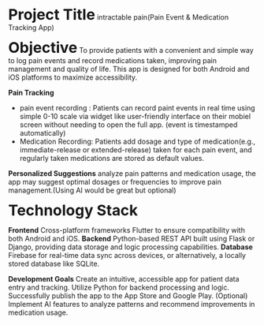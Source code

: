 <span style="font-size: 30px; font-weight: bold;">Project Title</span>
intractable pain(Pain Event & Medication Tracking App)

<span style="font-size: 30px; font-weight: bold;">Objective</span>
To provide patients with a convenient and simple way to log pain events and record medications taken, improving pain management and quality of life. This app is designed for both Android and iOS platforms to maximize accessibility.

**Pain Tracking**
- pain event recording : Patients can record paint events in real time using simple 0-10 scale via widget like user-friendly interface on their mobiel screen without needing to open the full app. (event is timestamped automatically)
- Medication Recording: Patients add dosage and type of medication(e.g., immediate-release or extended-release) taken for each pain event, and regularly taken medications are stored as default values.

**Personalized Suggestions** 
analyze pain patterns and medication usage, the app may suggest optimal dosages or frequencies to improve pain management.(Using AI would be great but optional)

<span style="font-size: 30px; font-weight: bold;">Technology Stack</span>

**Frontend**
Cross-platform frameworks Flutter to ensure compatibility with both Android and iOS. 
**Backend**
Python-based REST API built using Flask or Django, providing data storage and logic processing capabilities.
**Database**
Firebase for real-time data sync across devices, or alternatively, a locally stored database like SQLite.

**Development Goals**
Create an intuitive, accessible app for patient data entry and tracking.
Utilize Python for backend processing and logic.
Successfully publish the app to the App Store and Google Play.
(Optional) Implement AI features to analyze patterns and recommend improvements in medication usage.

